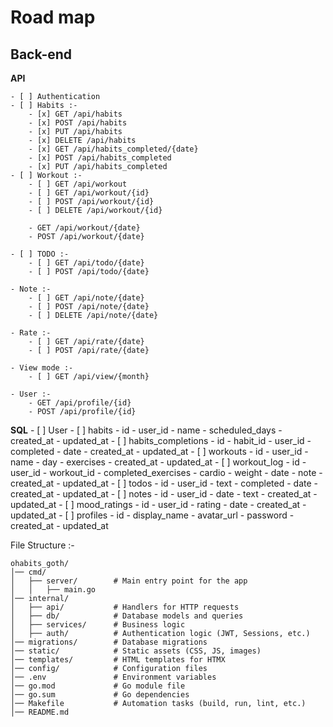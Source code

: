 # Road map

## Back-end

**API**

    - [ ] Authentication
    - [ ] Habits :-
        - [x] GET /api/habits
        - [x] POST /api/habits
        - [x] PUT /api/habits
        - [x] DELETE /api/habits
        - [x] GET /api/habits_completed/{date}
        - [x] POST /api/habits_completed
        - [x] PUT /api/habits_completed
    - [ ] Workout :-
        - [ ] GET /api/workout
        - [ ] GET /api/workout/{id}
        - [ ] POST /api/workout/{id}
        - [ ] DELETE /api/workout/{id}

        - GET /api/workout/{date}
        - POST /api/workout/{date}

    - [ ] TODO :-
        - [ ] GET /api/todo/{date}
        - [ ] POST /api/todo/{date}

    - Note :-
        - [ ] GET /api/note/{date}
        - [ ] POST /api/note/{date}
        - [ ] DELETE /api/note/{date}

    - Rate :-
        - [ ] GET /api/rate/{date}
        - [ ] POST /api/rate/{date}

    - View mode :-
        - [ ] GET /api/view/{month}

    - User :-
        - GET /api/profile/{id}
        - POST /api/profile/{id}

**SQL**
    - [ ] User
    - [ ] habits
        - id
        - user_id
        - name
        - scheduled_days
        - created_at
        - updated_at
    - [ ] habits_completions
        - id
        - habit_id
        - user_id
        - completed
        - date
        - created_at
        - updated_at
    - [ ] workouts
        - id
        - user_id
        - name
        - day
        - exercises
        - created_at
        - updated_at
    - [ ] workout_log
        - id
        - user_id
        - workout_id
        - completed_exercises
        - cardio
        - weight
        - date
        - note
        - created_at
        - updated_at
    - [ ] todos
        - id
        - user_id
        - text
        - completed
        - date
        - created_at
        - updated_at
    - [ ] notes
        - id
        - user_id
        - date
        - text
        - created_at
        - updated_at
    - [ ] mood_ratings
        - id
        - user_id
        - rating
        - date
        - created_at
        - updated_at
    - [ ] profiles
        - id
        - display_name
        - avatar_url
        - password
        - created_at
        - updated_at


File Structure :-
```
ohabits_goth/
│── cmd/
│   ├── server/        # Main entry point for the app
│   │   ├── main.go
│── internal/
│   ├── api/           # Handlers for HTTP requests
│   ├── db/            # Database models and queries
│   ├── services/      # Business logic
│   ├── auth/          # Authentication logic (JWT, Sessions, etc.)
│── migrations/        # Database migrations
│── static/            # Static assets (CSS, JS, images)
│── templates/         # HTML templates for HTMX
│── config/            # Configuration files
│── .env               # Environment variables
│── go.mod             # Go module file
│── go.sum             # Go dependencies
│── Makefile           # Automation tasks (build, run, lint, etc.)
│── README.md
```
